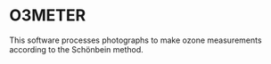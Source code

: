 # O3METER
This software processes photographs to make ozone measurements according to the Schönbein method.
